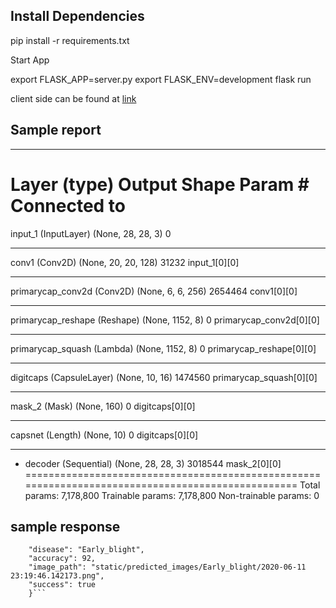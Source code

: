 ## Install Dependencies
pip install -r requirements.txt

Start App

export FLASK_APP=server.py
export FLASK_ENV=development
flask run

client side can be found at [link](https://github.com/Tobenna-KA/mimeai/)

## Sample report
__________________________________________________________________________________________________
Layer (type)                    Output Shape         Param #     Connected to                     
==================================================================================================
input_1 (InputLayer)            (None, 28, 28, 3)    0                                            
__________________________________________________________________________________________________
conv1 (Conv2D)                  (None, 20, 20, 128)  31232       input_1[0][0]                    
__________________________________________________________________________________________________
primarycap_conv2d (Conv2D)      (None, 6, 6, 256)    2654464     conv1[0][0]                      
__________________________________________________________________________________________________
primarycap_reshape (Reshape)    (None, 1152, 8)      0           primarycap_conv2d[0][0]          
__________________________________________________________________________________________________
primarycap_squash (Lambda)      (None, 1152, 8)      0           primarycap_reshape[0][0]         
__________________________________________________________________________________________________
digitcaps (CapsuleLayer)        (None, 10, 16)       1474560     primarycap_squash[0][0]          
__________________________________________________________________________________________________
mask_2 (Mask)                   (None, 160)          0           digitcaps[0][0]                  
__________________________________________________________________________________________________
capsnet (Length)                (None, 10)           0           digitcaps[0][0]                  
__________________________________________________________________________________________________
- decoder (Sequential)            (None, 28, 28, 3)    3018544     mask_2[0][0]                     
==================================================================================================
Total params: 7,178,800
Trainable params: 7,178,800
Non-trainable params: 0

## sample response

```{
    "disease": "Early_blight",
    "accuracy": 92, 
    "image_path": "static/predicted_images/Early_blight/2020-06-11 23:19:46.142173.png",
    "success": true
    }``` 

